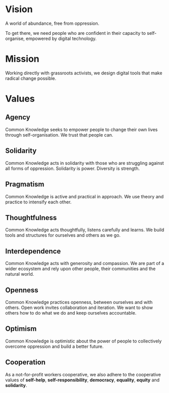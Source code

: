 # Vision

A world of abundance, free from oppression.

To get there, we need people who are confident in their capacity to self-organise, empowered by digital technology.

# Mission

Working directly with grassroots activists, we design digital tools that make radical change possible.

# Values

## Agency

Common Knowledge seeks to empower people to change their own lives through self-organisation. We trust that people can.

## Solidarity

Common Knowledge acts in solidarity with those who are struggling against all forms of oppression. Solidarity is power. Diversity is strength.

## Pragmatism

Common Knowledge is active and practical in approach. We use theory and practice to intensify each other.

## Thoughtfulness

Common Knowledge acts thoughtfully, listens carefully and learns. We build tools and structures for ourselves and others as we go.

## Interdependence
Common Knowledge acts with generosity and compassion. We are part of a wider ecosystem and rely upon other people, their communities and the natural world.

## Openness
Common Knowledge practices openness, between ourselves and with others. Open work invites collaboration and iteration. We want to show others how to do what we do and keep ourselves accountable.

## Optimism
Common Knowledge is optimistic about the power of people to collectively overcome oppression and build a better future.

## Cooperation
As a not-for-profit workers cooperative, we also adhere to the cooperative values of **self-help**, **self-responsibility**, **democracy**, **equality**, **equity** and **solidarity**.

